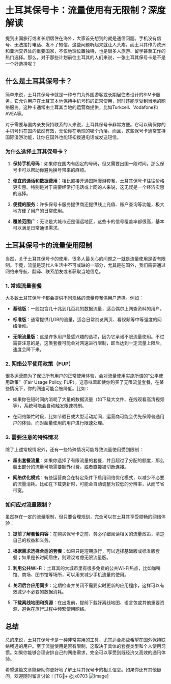 # 土耳其保号卡：流量使用有无限制？深度解读

提到出国旅行或者长期居住在海外，大家首先想到的就是通信问题。手机没有信号、无法接打电话、发不了短信，这些问题听起来就让人头疼。而土耳其作为欧洲和亚洲交界处的重要国家，不仅地理位置独特，也是很多人旅游、留学甚至工作的热门选择。那么，对于那些计划前往土耳其的人们来说，一张土耳其保号卡是不是一个好选择呢？

## 什么是土耳其保号卡？

简单来说，土耳其保号卡就是一种专门为外国游客或长期居住者设计的SIM卡服务。它允许用户在土耳其本地保持手机号码的正常使用，同时还能享受到当地的网络服务。这种卡通常由土耳其当地的运营商提供，比如Turkcell、Vodafone和AVEA等。

对于需要与国内亲友保持联系的人来说，土耳其保号卡非常方便。它可以确保你的手机号码在国内依然有效，无论你在地球的哪个角落。而且，这些保号卡通常支持国际漫游功能，让你在国外也能轻松拨通电话或发送短信。

### 为什么选择土耳其保号卡？

1. **保持手机号码**：如果你在国内有固定的号码，但又需要出国一段时间，那么保号卡可以帮助你避免换号带来的麻烦。
   
2. **便宜的通话和数据费用**：相比直接开通国际漫游套餐，土耳其保号卡往往价格更实惠。特别是对于需要经常打电话或上网的人来说，这无疑是一个经济实惠的选择。

3. **便捷的服务**：许多保号卡服务提供商还提供线上充值、账户查询等功能，极大地方便了用户的日常使用。

4. **覆盖范围广**：无论是大城市还是偏远地区，这些卡的信号覆盖率都很高，基本可以满足日常通讯需求。

## 土耳其保号卡的流量使用限制

当然，关于土耳其保号卡的使用，很多人最关心的问题之一就是流量使用是否有限制。毕竟，流量是现代人生活中不可或缺的一部分，尤其是在国外，我们需要通过网络来导航、翻译、联系朋友或者获取当地信息。

### 1. 常规流量套餐

大多数土耳其保号卡都会提供不同规格的流量套餐供用户选择。例如：

- **基础版**：一般包含几十兆到几百兆的数据流量，适合偶尔上网查资料的用户。
  
- **标准版**：通常提供几GB的流量，适合日常浏览网页、看视频等中等强度的网络活动。

- **无限流量版**：这是许多用户最感兴趣的选项，因为它承诺不限流量使用。不过需要注意的是，这类套餐可能会对网速进行限制，即当达到一定流量上限后，速度会降下来。

### 2. 网络公平使用政策（FUP）

很多运营商为了保证所有用户的正常使用体验，会对流量使用实施所谓的“公平使用政策”（Fair Usage Policy, FUP）。这意味着即使你购买了无限流量套餐，在某些情况下，你的网速可能会被降低。比如：

- 如果你在短时间内消耗了大量的数据流量（如下载大文件、在线观看高清视频等），系统可能会自动触发限速机制。
  
- 在网络繁忙时段，比如节假日或大型活动期间，运营商可能会优先保障普通用户的体验，而对超量使用的用户进行限速处理。

### 3. 需要注意的特殊情况

除了上述常规情况外，还有一些特殊情况可能导致流量使用受到限制：

- **超出套餐流量**：如果你选择了有限流量的套餐，并且超过了分配的额度，那么超出部分的流量可能需要额外付费，或者直接被切断连接。

- **网络优化模式**：有些运营商会在特定条件下启用网络优化模式，以减少不必要的流量消耗。比如在下载更新时，可能会自动调整为较低的分辨率，从而节省带宽。

### 如何应对流量限制？

虽然存在一定的流量限制，但只要合理规划，完全可以在土耳其享受顺畅的网络体验：

1. **提前了解套餐内容**：在购买保号卡之前，务必仔细阅读相关的流量政策，清楚自己的权益和义务。

2. **根据需求选择合适的套餐**：如果只是短期旅行，可以选择基础版或标准版套餐；如果是长时间居住，则建议考虑无限流量版。

3. **利用公共Wi-Fi**：土耳其的大城市里有很多免费的公共Wi-Fi热点，比如咖啡馆、商场、图书馆等场所，可以用来减少手机流量的使用。

4. **关闭后台应用同步**：定期检查并关闭不需要实时更新的应用程序，这样可以有效减少不必要的数据消耗。

5. **下载离线地图和资源**：在出发前，提前下载好离线地图、语言包或其他重要资源，避免在旅行过程中频繁使用网络。

## 总结

总的来说，土耳其保号卡是一种非常实用的工具，尤其适合那些希望在国外保持联络畅通的用户。至于流量使用是否有限制，这取决于具体的套餐类型和个人使用习惯。如果你能够合理安排自己的网络需求，完全可以享受到既经济又高效的通讯体验。

希望这篇文章能帮助你更好地了解土耳其保号卡的相关信息。如果你还有其他疑问，欢迎随时留言讨论！[TG💪+ @jx0703 ![Image](https://github.com/user-attachments/assets/dbca1d08-cadb-493c-b0ec-ad6f7a83f270)]